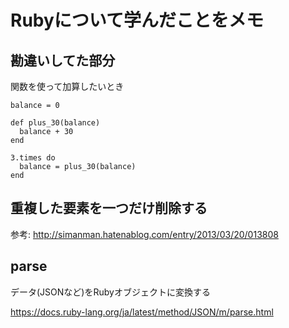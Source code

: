 # Rubyについて学んだことをメモ

## 勘違いしてた部分

関数を使って加算したいとき

```
balance = 0

def plus_30(balance)
  balance + 30
end

3.times do
  balance = plus_30(balance)
end
```
## 重複した要素を一つだけ削除する

参考: http://simanman.hatenablog.com/entry/2013/03/20/013808

## parse
データ(JSONなど)をRubyオブジェクトに変換する

https://docs.ruby-lang.org/ja/latest/method/JSON/m/parse.html
